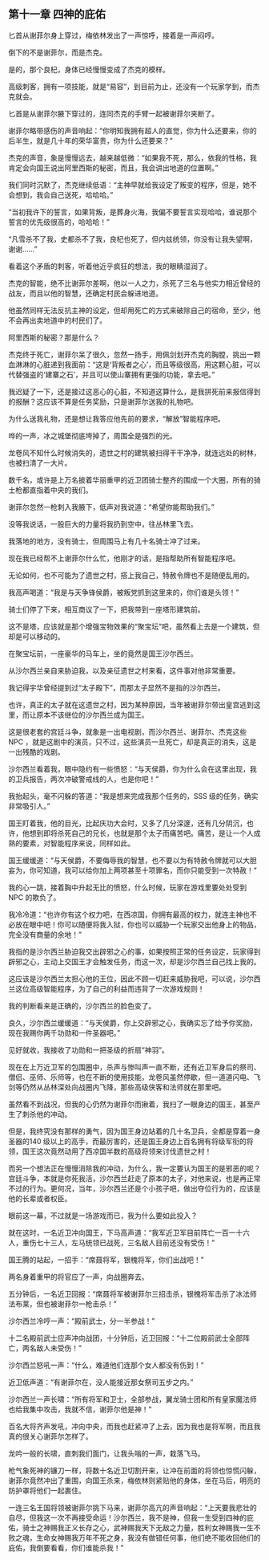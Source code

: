 ## 第十一章 四神的庇佑

匕首从谢菲尔身上穿过，梅依林发出了一声惊呼，接着是一声闷哼。

倒下的不是谢菲尔，而是杰克。

是的，那个良杞，身体已经慢慢变成了杰克的模样。

高级刺客，拥有一项技能，就是“易容”，到目前为止，还没有一个玩家学到，而杰克就会。

匕首是从谢菲尔腋下穿过的，连同杰克的手臂一起被谢菲尔夹断了。

谢菲尔略带感伤的声音响起：“你明知我拥有超人的直觉，你为什么还要来，你的后半生，就是几十年的荣华富贵，你为什么还要来？”

杰克的声音，象是慢慢远去，越来越低微：“如果我不死，那么，依我的性格，我肯定会向国王说出阿里西斯的秘密，而且，我会讲出地道的位置啊。”

我们同时沉默了，杰克继续低语：“主神早就给我设定了叛变的程序，但是，她不会想到，我会自己送死，哈哈哈。”

“当初我许下的誓言，如果背叛，是葬身火海，我偏不要誓言实现哈哈，谁说那个誓言的优先级很高的，哈哈哈！”

“凡雪杀不了我，史都杀不了我，良杞也死了，但内兹统领，你没有让我失望啊，谢谢……”

看着这个矛盾的刺客，听着他近乎疯狂的想法，我的眼睛湿润了。

杰克的智能，绝不比谢菲尔差啊，他以一人之力，杀死了三名与他实力相近曾经的战友，而且以他的智慧，还确定村民会躲进地道。

他虽然同样无法反抗主神的设定，但却用死亡的方式来破除自己的宿命，至少，他不会再出卖地道中的村民们了。

阿里西斯的秘密？那是什么？

杰克终于死亡，谢菲尔呆了很久，忽然一扬手，用佩剑划开杰克的胸膛，挑出一颗血淋淋的心脏递到我面前：“这是‘背叛者之心’，而且等级很高，用这颗心脏，可以代替强盗的‘建寨之石’，并且可以使山寨拥有更强的功能，拿去吧。”

我迟疑了一下，还是接过这恶心的心脏，不知道这算什么，是我拼死前来报信得到的报酬？这应该不算是任务奖励，只是谢菲尔送我的礼物吧。

为什么送我礼物，还是想让我答应他先前的要求，“解放”智能程序吧。

哗的一声，冰之城堡彻底垮掉了，周围全是强烈的光。

龙卷风不知什么时候消失的，遗世之村的建筑被扫得干干净净，就连远处的树林，也被扫清了一大片。

数千名，或许是上万名披着华丽重甲的近卫团骑士整齐的围成一个大圈，所有的骑士枪都直指着中央的我们。

谢菲尔忽然一枪刺入我腋下，低声对我说道：“希望你能帮助我们。”

没等我说话，一股巨大的力量将我扔到空中，往丛林里飞去。

我落地的地方，没有骑士，但周围马上有几十名骑士冲了过来。

现在我已经帮不上谢菲尔什么忙，他刚才的话，是指帮助所有智能程序吧。

无论如何，也不可能为了遗世之村，搭上我自己，特赦令牌也不是随便乱用的。

我高声喝道：“我是与天争锋侯爵，被叛党抓到这里来的，你们谁是头领！”

骑士们停了下来，相互商议了一下，把我带到一座塔形建筑前。

这不是塔，应该就是那个增强宝物效果的“聚宝坛”吧，虽然看上去是一个建筑，但却是可以移动的。

在聚宝坛前，一座豪华的马车上，坐的竟然是国王沙尔西兰。

从沙尔西兰亲自来胁迫我，以及亲征遗世之村来看，这件事对他非常重要。

我记得宇华曾经提到过“太子殿下”，而那太子显然不是指的沙尔西兰。

也许，真正的太子就在这遗世之村，因为某种原因，当年被谢菲尔带出皇宫逃到这里，而让原本不该继位的沙尔西兰成为国王。

这是很老套的宫廷斗争，就象是一出电视剧，而沙尔西兰、谢菲尔、杰克这些NPC ，就是这剧中的演员，只不过，这些演员一旦死亡，却是真正的消失，这是一出残酷的戏剧。

沙尔西兰看着我，眼中隐约有一些愤怒：“与天侯爵，你为什么会在这里出现，我的卫兵报告，两次冲破警戒线的人，也是你吧！”

我抬起头，毫不闪躲的答道：“我是想来完成我那个任务的，SSS 级的任务，确实非常吸引人。”

国王盯着我，他的目光，比起庆功大会时，又多了几分深邃，还有几分阴沉，也许，他想到即将杀死自己的兄长，也就是那个太子而痛苦吧。痛苦，是让一个人成熟的要素，对智能程序来说，同样如此。

国王缓缓道：“与天侯爵，不要侮辱我的智慧，也不要以为有特赦令牌就可以大胆妄为，你可知道，我可以给你加上两项甚至十项罪名，而你只能受到一次特赦！”

我的心一跳，接着胸中升起无比的愤怒，什么时候，玩家在游戏里要处处受到NPC 的欺负了。

我冷冷道：“也许你有这个权力吧，在西凉国，你拥有最高的权力，就连主神也不必放在眼中吧！你可以随便将我入狱，你也可以威胁一个玩家交出他身上的物品，完全没有商量的余地！”

我指的是沙尔西兰胁迫我交出辟邪之心的事，如果按照正常的任务设定，玩家得到辟邪之心，主动上交国王才会触发任务，而这一次，却是沙尔西兰自己找上我的。

这应该是沙尔西兰太担心他的王位，因此不顾一切赶来威胁我吧，可以说，沙尔西兰这位高级智能程序，为了自己的利益而违背了一次游戏规则！

我的判断看来是正确的，沙尔西兰的脸色变了。

良久，沙尔西兰缓缓道：“与天侯爵，你上交辟邪之心，我确实忘了给予你奖励，现在我赐你两千功勋和一件圣器吧。”

见好就收，我接收了功勋和一把圣级的折扇“神羽”。

现在在上万近卫军的包围圈中，杀声与惨叫声一直不断，还有近卫军身后的祭司、僧侣、巫师、乐师等，也在不断的使用技能，龙卷风虽然停歇，但一道道闪电、飞剑等仍然从丛林深处向战圈内飞降，那些高级侠客和法师就在那里吧。

虽然看不到战况，但我的心仍然为谢菲尔而揪着，我扫了一眼身边的国王，甚至产生了刺杀他的冲动。

但是，我终究没有那样的勇气，因为国王身边站着的几十名卫兵，全都是穿着一身圣器的140 级以上的高手，而最厉害的，还是国王身边上百名拥有将级军衔的将领，国王这次竟然动用了西凉国半数的高级将领来讨伐遗世之村！

而另一个想法正在慢慢消除我的冲动，为什么，我一定要认为国王的是邪恶的呢？宫廷斗争，本就是你死我活，沙尔西兰赶走了原本的太子，对他来说，也是再正常不过的行为。更何况，当年，沙尔西兰还是个小孩子吧，做出夺位行为的，应该是他的长辈或者权臣。

眼前这一幕，不过就是一场游戏而已，我为什么要如此投入？

就在这时，一名近卫冲向国王，下马高声道：“我军近卫军目前阵亡一百一十六人，重伤七十三人，左马统领已战死，三名敌人目前还没有受伤！”

国王腾的站起，一招手：“席聂将军，银槐将军，你们出战吧！”

两名身着重甲的将官应了一声，向战圈奔去。

五分钟后，一名近卫回报：“席聂将军被谢菲尔三招击杀，银槐将军击杀了冰法师法布莱，但也被谢菲尔一枪击杀！”

沙尔西兰冷哼一声：“殿前武士，分一半参战！”

十二名殿前武士应声冲向战团，十分钟后，近卫回报：“十二位殿前武士全部阵亡，两名敌人未受伤！”

沙尔西兰怒吼一声：“什么，难道他们连那个女人都没有伤到！”

近卫低声道：“有谢菲尔在，没人能接近那女祭司五步之内。”

沙尔西兰一声长啸：“所有将军和卫士，全部参战，翼龙骑士团和所有皇家魔法师也给我集中攻击，我就不信，谢菲尔他是神！”

百名大将齐声发吼，冲向中央，而我也赶紧冲了上去，因为我也是将军啊，而且我真的很关心谢菲尔怎样了。

龙吟一般的长啸，直刺我们面门，让我头嗡的一声，栽落飞马。

枪气象死神的镰刀一样，将数十名近卫切割开来，让冲在前面的将领也惊慌闪躲，谢菲尔竟然冲出了重围，向国王杀来，梅依林则紧贴他的身体，坐在马后，明亮的防护罩将他们一起裹住。

一连三名王国将领被谢菲尔挑下马来，谢菲尔高亢的声音响起：“上天要我悲壮的自尽，但我这一次不再接受命运！沙尔西兰，我不是神，但我一生受到四神的庇佑，骑士之神赐我正义长存之心，武神赐我天下无敌之力量，胜利女神赐我一生不败之魂，生命女神赐我万年不死之身，我没有做错任何事，他们绝不能收回他们的庇佑，我倒要看看，你们谁能杀我！”

